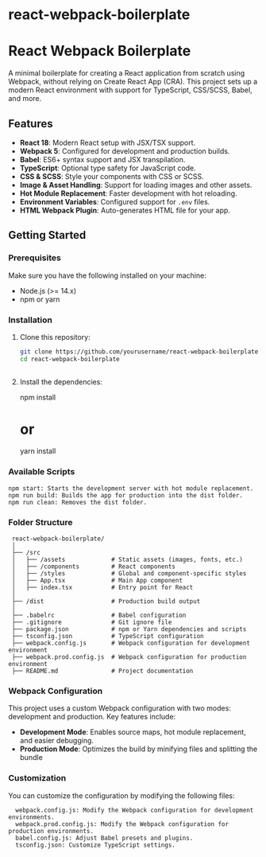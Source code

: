 # react-webpack-boilerplate

# React Webpack Boilerplate

A minimal boilerplate for creating a React application from scratch using Webpack, without relying on Create React App (CRA). This project sets up a modern React environment with support for TypeScript, CSS/SCSS, Babel, and more.

## Features

- **React 18**: Modern React setup with JSX/TSX support.
- **Webpack 5**: Configured for development and production builds.
- **Babel**: ES6+ syntax support and JSX transpilation.
- **TypeScript**: Optional type safety for JavaScript code.
- **CSS & SCSS**: Style your components with CSS or SCSS.
- **Image & Asset Handling**: Support for loading images and other assets.
- **Hot Module Replacement**: Faster development with hot reloading.
- **Environment Variables**: Configured support for `.env` files.
- **HTML Webpack Plugin**: Auto-generates HTML file for your app.

## Getting Started

### Prerequisites

Make sure you have the following installed on your machine:

- Node.js (>= 14.x)
- npm or yarn

### Installation

1. Clone this repository:

   ```bash
   git clone https://github.com/yourusername/react-webpack-boilerplate.git
   cd react-webpack-boilerplate
 
2. Install the dependencies:

    npm install
    # or
    yarn install

### Available Scripts

    npm start: Starts the development server with hot module replacement.
    npm run build: Builds the app for production into the dist folder.
    npm run clean: Removes the dist folder.

### Folder Structure

     react-webpack-boilerplate/
     │
     ├── /src
     │   ├── /assets             # Static assets (images, fonts, etc.)
     │   ├── /components         # React components
     │   ├── /styles             # Global and component-specific styles
     │   ├── App.tsx             # Main App component
     │   ├── index.tsx           # Entry point for React
     │
     ├── /dist                   # Production build output
     │
     ├── .babelrc                # Babel configuration
     ├── .gitignore              # Git ignore file
     ├── package.json            # npm or Yarn dependencies and scripts
     ├── tsconfig.json           # TypeScript configuration
     ├── webpack.config.js       # Webpack configuration for development environment
     ├── webpack.prod.config.js  # Webpack configuration for production environment
     ├── README.md               # Project documentation

### Webpack Configuration
  This project uses a custom Webpack configuration with two modes: development and production. Key features include:

  - **Development Mode**: Enables source maps, hot module replacement, and easier debugging.
  - **Production Mode**: Optimizes the build by minifying files and splitting the bundle 

### Customization
  You can customize the configuration by modifying the following files:

      webpack.config.js: Modify the Webpack configuration for development environments.
      webpack.prod.config.js: Modify the Webpack configuration for production environments.
      babel.config.js: Adjust Babel presets and plugins.
      tsconfig.json: Customize TypeScript settings.
